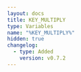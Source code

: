 ```yaml
---
layout: docs
title: KEY_MULTIPLY
type: Variables
name: "%KEY_MULTIPLY%"
hidden: true
changelog:
  - type: Added
    version: v0.7.2
---
```

